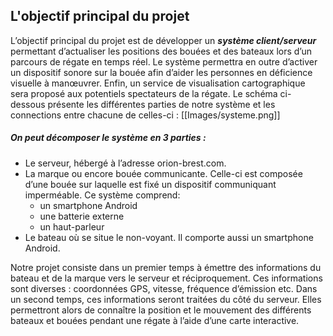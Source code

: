 ## L'objectif principal du projet
   L’objectif principal du projet est de développer un ***système client/serveur*** permettant d’actualiser les positions des bouées et des bateaux lors d’un parcours de régate en temps réel.
Le système permettra en outre d’activer un dispositif sonore sur la bouée afin d’aider les personnes en déficience visuelle à manœuvrer. 
Enfin, un service de visualisation cartographique sera proposé aux potentiels spectateurs de la régate. 
   Le schéma ci-dessous présente les différentes parties de notre système et les connections entre chacune de celles-ci :
[[Images/systeme.png]]
##### On peut décomposer le système en 3 parties :

- Le serveur, hébergé à l’adresse orion-brest.com.
- La marque ou encore bouée communicante. Celle-ci est composée d’une bouée sur laquelle est fixé un dispositif communiquant imperméable. Ce système comprend:
     - un smartphone Android
     - une batterie externe
     - un haut-parleur
- Le bateau où se situe le non-voyant. Il comporte aussi un smartphone Android.

Notre projet consiste dans un premier temps à émettre des informations du bateau et de la marque vers le serveur et réciproquement. Ces informations sont diverses : coordonnées GPS, vitesse, fréquence d’émission etc. Dans un second temps, ces informations seront traitées du côté du serveur. Elles permettront alors de connaître la position et le mouvement des différents bateaux et bouées pendant une régate à l’aide d’une carte interactive.